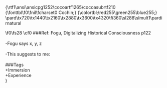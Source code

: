 {\rtf1\ansi\ansicpg1252\cocoartf1265\cocoasubrtf210
{\fonttbl\f0\fnil\fcharset0 Cochin;}
{\colortbl;\red255\green255\blue255;}
\pard\tx720\tx1440\tx2160\tx2880\tx3600\tx4320\fi360\sl288\slmult1\pardirnatural

\f0\fs28 \cf0 \#\#\#Ref: Fogu, Digitalizing Historical Consciousness
p122\
\
-Fogu says x, y, z\
\
-This suggests to me:\
\
\#\#\#Tags\
+Immersion\
+Experience\
}

